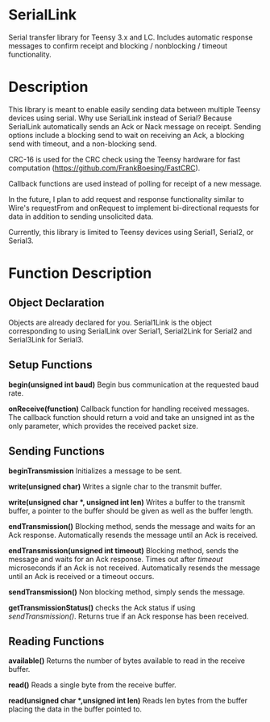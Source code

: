 # SerialLink
Serial transfer library for Teensy 3.x and LC. Includes automatic response messages to confirm receipt and blocking / nonblocking / timeout functionality.

# Description
This library is meant to enable easily sending data between multiple Teensy devices using serial. Why use SerialLink instead of Serial? Because SerialLink automatically sends an Ack or Nack message on receipt. Sending options include a blocking send to wait on receiving an Ack, a blocking send with timeout, and a non-blocking send.

CRC-16 is used for the CRC check using the Teensy hardware for fast computation (https://github.com/FrankBoesing/FastCRC).

Callback functions are used instead of polling for receipt of a new message.

In the future, I plan to add request and response functionality similar to Wire's requestFrom and onRequest to implement bi-directional requests for data in addition to sending unsolicited data.

Currently, this library is limited to Teensy devices using Serial1, Serial2, or Serial3.

# Function Description
## Object Declaration
Objects are already declared for you. Serial1Link is the object corresponding to using SerialLink over Serial1, Serial2Link for Serial2 and Serial3Link for Serial3.
## Setup Functions
**begin(unsigned int baud)** Begin bus communication at the requested baud rate.

**onReceive(function)** Callback function for handling received messages. The callback function should return a void and take an unsigned int as the only parameter, which provides the received packet size.
## Sending Functions
**beginTransmission** Initializes a message to be sent.

**write(unsigned char)** Writes a signle char to the transmit buffer.

**write(unsigned char &ast;, unsigned int len)** Writes a buffer to the transmit buffer, a pointer to the buffer should be given as well as the buffer length.

**endTransmission()** Blocking method, sends the message and waits for an Ack response. Automatically resends the message until an Ack is received.

**endTransmission(unsigned int timeout)** Blocking method, sends the message and waits for an Ack response. Times out after *timeout* microseconds if an Ack is not received. Automatically resends the message until an Ack is received or a timeout occurs.

**sendTransmission()** Non blocking method, simply sends the message.

**getTransmissionStatus()** checks the Ack status if using *sendTransmission()*. Returns true if an Ack response has been received.
## Reading Functions

**available()** Returns the number of bytes available to read in the receive buffer.

**read()** Reads a single byte from the receive buffer.

**read(unsigned char &ast;,unsigned int len)** Reads len bytes from the buffer placing the data in the buffer pointed to.
